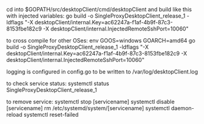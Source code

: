 cd into $GOPATH/src/desktopClient/cmd/desktopClient and build like this with injected variables:
go build -o SingleProxyDesktopClient_release_1 -ldflags "-X desktopClient/internal.Key=ac62247a-f1af-4b9f-87c3-8153fbe182c9 -X desktopClient/internal.InjectedRemoteSshPort=10060"

to cross compile for other OSes:
env GOOS=windows GOARCH=amd64 go build -o SingleProxyDesktopClient_release_1 -ldflags "-X desktopClient/internal.Key=ac62247a-f1af-4b9f-87c3-8153fbe182c9 -X desktopClient/internal.InjectedRemoteSshPort=10060"

logging is configured in config.go to be written to /var/log/desktopClient.log

to check service status:
systemctl status SingleProxyDesktopClient_release_1

to remove service:
systemctl stop [servicename]
systemctl disable [servicename]
rm /etc/systemd/system/[servicename]
systemctl daemon-reload
systemctl reset-failed